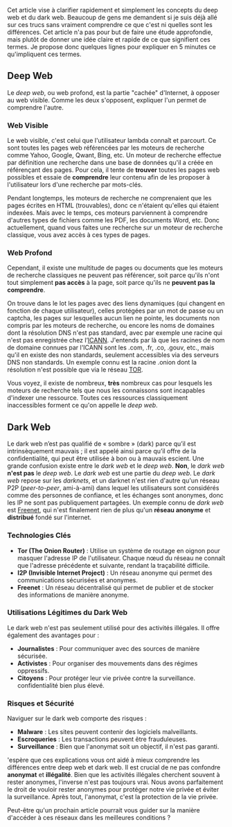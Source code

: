 Cet article vise à clarifier rapidement et simplement les concepts du deep web et du dark web. Beaucoup de gens me demandent si je suis déjà allé sur ces trucs sans vraiment comprendre ce que c'est ni quelles sont les différences. Cet article n'a pas pour but de faire une étude approfondie, mais plutôt de donner une idée claire et rapide de ce que signifient ces termes. Je propose donc quelques lignes pour expliquer en 5 minutes ce qu'impliquent ces termes.

## Deep Web

Le _deep web_, ou web profond, est la partie "cachée" d'Internet, à opposer au web visible. Comme les deux s'opposent, expliquer l'un permet de comprendre l'autre.

### Web Visible

Le web visible, c'est celui que l'utilisateur lambda connaît et parcourt. Ce sont toutes les pages web référencées par les moteurs de recherche comme Yahoo, Google, Qwant, Bing, etc. Un moteur de recherche effectue par définition une recherche dans une base de données qu'il a créée en référençant des pages. Pour cela, il tente de **trouver** toutes les pages web possibles et essaie de **comprendre** leur contenu afin de les proposer à l'utilisateur lors d'une recherche par mots-clés.

Pendant longtemps, les moteurs de recherche ne comprenaient que les pages écrites en HTML (trouvables), donc ce n'étaient qu'elles qui étaient indexées. Mais avec le temps, ces moteurs parviennent à comprendre d'autres types de fichiers comme les PDF, les documents Word, etc. Donc actuellement, quand vous faites une recherche sur un moteur de recherche classique, vous avez accès à ces types de pages.

### Web Profond

Cependant, il existe une multitude de pages ou documents que les moteurs de recherche classiques ne peuvent pas référencer, soit parce qu'ils n'ont tout simplement **pas accès** à la page, soit parce qu'ils ne **peuvent pas la comprendre**.

On trouve dans le lot les pages avec des liens dynamiques (qui changent en fonction de chaque utilisateur), celles protégées par un mot de passe ou un captcha, les pages sur lesquelles aucun lien ne pointe, les documents non compris par les moteurs de recherche, ou encore les noms de domaines dont la résolution DNS n'est pas standard, avec par exemple une racine qui n'est pas enregistrée chez l’[ICANN](https://www.icann.org/fr). J'entends par là que les racines de nom de domaine connues par l'ICANN sont les .com, .fr, .co, .gouv, etc., mais qu'il en existe des non standards, seulement accessibles via des serveurs DNS non standards. Un exemple connu est la racine .onion dont la résolution n'est possible que via le réseau [TOR](https://www.torproject.org/).

Vous voyez, il existe de nombreux, **très** nombreux cas pour lesquels les moteurs de recherche tels que nous les connaissons sont incapables d'indexer une ressource. Toutes ces ressources classiquement inaccessibles forment ce qu'on appelle le _deep web_.

## Dark Web

Le dark web n’est pas qualifié de « sombre » (dark) parce qu’il est intrinsèquement mauvais ; il est appelé ainsi parce qu’il offre de la confidentialité, qui peut être utilisée à bon ou à mauvais escient. Une grande confusion existe entre le _dark web_ et le _deep web_. **Non**, le _dark web_ **n'est pas** le _deep web_. Le _dark web_ est une partie du _deep web_. Le _dark web_ repose sur les _darknets_, et un darknet n'est rien d'autre qu'un réseau P2P (_peer-to-peer_, ami-à-ami) dans lequel les utilisateurs sont considérés comme des personnes de confiance, et les échanges sont anonymes, donc les IP ne sont pas publiquement partagées. Un exemple connu de _dark web_ est [Freenet](https://freenetproject.org/), qui n'est finalement rien de plus qu'un **réseau anonyme** et **distribué** fondé sur l'internet.

### Technologies Clés

- **Tor (The Onion Router)** : Utilise un système de routage en oignon pour masquer l'adresse IP de l'utilisateur. Chaque nœud du réseau ne connaît que l'adresse précédente et suivante, rendant la traçabilité difficile.
- **I2P (Invisible Internet Project)** : Un réseau anonyme qui permet des communications sécurisées et anonymes.
- **Freenet** : Un réseau décentralisé qui permet de publier et de stocker des informations de manière anonyme.

### Utilisations Légitimes du Dark Web

Le dark web n'est pas seulement utilisé pour des activités illégales. Il offre également des avantages pour :

- **Journalistes** : Pour communiquer avec des sources de manière sécurisée.
- **Activistes** : Pour organiser des mouvements dans des régimes oppressifs.
- **Citoyens** : Pour protéger leur vie privée contre la surveillance. confidentialité bien plus élevé.

### Risques et Sécurité

Naviguer sur le dark web comporte des risques :

- **Malware** : Les sites peuvent contenir des logiciels malveillants.
- **Escroqueries** : Les transactions peuvent être frauduleuses.
- **Surveillance** : Bien que l'anonymat soit un objectif, il n'est pas garanti.

'espère que ces explications vous ont aidé à mieux comprendre les différences entre deep web et dark web. Il est crucial de ne pas confondre **anonymat** et **illégalité**. Bien que les activités illégales cherchent souvent à rester anonymes, l'inverse n'est pas toujours vrai. Nous avons parfaitement le droit de vouloir rester anonymes pour protéger notre vie privée et éviter la surveillance. Après tout, l'anonymat, c'est la protection de la vie privée.

Peut-être qu'un prochain article pourrait vous guider sur la manière d'accéder à ces réseaux dans les meilleures conditions ?
